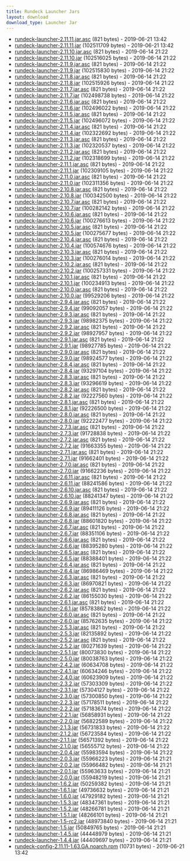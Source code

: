 ```yaml
---
title: Rundeck Launcher Jars
layout: download
download_type: Launcher Jar
---
```

* [rundeck-launcher-2.11.11.jar.asc](https://download.rundeck.org/jar/rundeck-launcher-2.11.11.jar.asc) (821 bytes) - 2019-06-21 13:42
* [rundeck-launcher-2.11.11.jar](https://download.rundeck.org/jar/rundeck-launcher-2.11.11.jar) (102511709 bytes) - 2019-06-21 13:42
* [rundeck-launcher-2.11.10.jar.asc](https://download.rundeck.org/jar/rundeck-launcher-2.11.10.jar.asc) (821 bytes) - 2019-06-14 21:22
* [rundeck-launcher-2.11.10.jar](https://download.rundeck.org/jar/rundeck-launcher-2.11.10.jar) (102516025 bytes) - 2019-06-14 21:22
* [rundeck-launcher-2.11.9.jar.asc](https://download.rundeck.org/jar/rundeck-launcher-2.11.9.jar.asc) (821 bytes) - 2019-06-14 21:22
* [rundeck-launcher-2.11.9.jar](https://download.rundeck.org/jar/rundeck-launcher-2.11.9.jar) (102515830 bytes) - 2019-06-14 21:22
* [rundeck-launcher-2.11.8.jar.asc](https://download.rundeck.org/jar/rundeck-launcher-2.11.8.jar.asc) (821 bytes) - 2019-06-14 21:22
* [rundeck-launcher-2.11.8.jar](https://download.rundeck.org/jar/rundeck-launcher-2.11.8.jar) (102515926 bytes) - 2019-06-14 21:22
* [rundeck-launcher-2.11.7.jar.asc](https://download.rundeck.org/jar/rundeck-launcher-2.11.7.jar.asc) (821 bytes) - 2019-06-14 21:22
* [rundeck-launcher-2.11.7.jar](https://download.rundeck.org/jar/rundeck-launcher-2.11.7.jar) (102498738 bytes) - 2019-06-14 21:22
* [rundeck-launcher-2.11.6.jar.asc](https://download.rundeck.org/jar/rundeck-launcher-2.11.6.jar.asc) (821 bytes) - 2019-06-14 21:22
* [rundeck-launcher-2.11.6.jar](https://download.rundeck.org/jar/rundeck-launcher-2.11.6.jar) (102496022 bytes) - 2019-06-14 21:22
* [rundeck-launcher-2.11.5.jar.asc](https://download.rundeck.org/jar/rundeck-launcher-2.11.5.jar.asc) (821 bytes) - 2019-06-14 21:22
* [rundeck-launcher-2.11.5.jar](https://download.rundeck.org/jar/rundeck-launcher-2.11.5.jar) (102496072 bytes) - 2019-06-14 21:22
* [rundeck-launcher-2.11.4.jar.asc](https://download.rundeck.org/jar/rundeck-launcher-2.11.4.jar.asc) (821 bytes) - 2019-06-14 21:22
* [rundeck-launcher-2.11.4.jar](https://download.rundeck.org/jar/rundeck-launcher-2.11.4.jar) (102322692 bytes) - 2019-06-14 21:22
* [rundeck-launcher-2.11.3.jar.asc](https://download.rundeck.org/jar/rundeck-launcher-2.11.3.jar.asc) (821 bytes) - 2019-06-14 21:22
* [rundeck-launcher-2.11.3.jar](https://download.rundeck.org/jar/rundeck-launcher-2.11.3.jar) (102320537 bytes) - 2019-06-14 21:22
* [rundeck-launcher-2.11.2.jar.asc](https://download.rundeck.org/jar/rundeck-launcher-2.11.2.jar.asc) (821 bytes) - 2019-06-14 21:22
* [rundeck-launcher-2.11.2.jar](https://download.rundeck.org/jar/rundeck-launcher-2.11.2.jar) (102318699 bytes) - 2019-06-14 21:22
* [rundeck-launcher-2.11.1.jar.asc](https://download.rundeck.org/jar/rundeck-launcher-2.11.1.jar.asc) (821 bytes) - 2019-06-14 21:22
* [rundeck-launcher-2.11.1.jar](https://download.rundeck.org/jar/rundeck-launcher-2.11.1.jar) (102309105 bytes) - 2019-06-14 21:22
* [rundeck-launcher-2.11.0.jar.asc](https://download.rundeck.org/jar/rundeck-launcher-2.11.0.jar.asc) (821 bytes) - 2019-06-14 21:22
* [rundeck-launcher-2.11.0.jar](https://download.rundeck.org/jar/rundeck-launcher-2.11.0.jar) (102311356 bytes) - 2019-06-14 21:22
* [rundeck-launcher-2.10.8.jar.asc](https://download.rundeck.org/jar/rundeck-launcher-2.10.8.jar.asc) (821 bytes) - 2019-06-14 21:22
* [rundeck-launcher-2.10.8.jar](https://download.rundeck.org/jar/rundeck-launcher-2.10.8.jar) (100342500 bytes) - 2019-06-14 21:22
* [rundeck-launcher-2.10.7.jar.asc](https://download.rundeck.org/jar/rundeck-launcher-2.10.7.jar.asc) (821 bytes) - 2019-06-14 21:22
* [rundeck-launcher-2.10.7.jar](https://download.rundeck.org/jar/rundeck-launcher-2.10.7.jar) (100282142 bytes) - 2019-06-14 21:22
* [rundeck-launcher-2.10.6.jar.asc](https://download.rundeck.org/jar/rundeck-launcher-2.10.6.jar.asc) (821 bytes) - 2019-06-14 21:22
* [rundeck-launcher-2.10.6.jar](https://download.rundeck.org/jar/rundeck-launcher-2.10.6.jar) (100276613 bytes) - 2019-06-14 21:22
* [rundeck-launcher-2.10.5.jar.asc](https://download.rundeck.org/jar/rundeck-launcher-2.10.5.jar.asc) (821 bytes) - 2019-06-14 21:22
* [rundeck-launcher-2.10.5.jar](https://download.rundeck.org/jar/rundeck-launcher-2.10.5.jar) (100275677 bytes) - 2019-06-14 21:22
* [rundeck-launcher-2.10.4.jar.asc](https://download.rundeck.org/jar/rundeck-launcher-2.10.4.jar.asc) (821 bytes) - 2019-06-14 21:22
* [rundeck-launcher-2.10.4.jar](https://download.rundeck.org/jar/rundeck-launcher-2.10.4.jar) (100574676 bytes) - 2019-06-14 21:22
* [rundeck-launcher-2.10.3.jar.asc](https://download.rundeck.org/jar/rundeck-launcher-2.10.3.jar.asc) (821 bytes) - 2019-06-14 21:22
* [rundeck-launcher-2.10.3.jar](https://download.rundeck.org/jar/rundeck-launcher-2.10.3.jar) (100276014 bytes) - 2019-06-14 21:22
* [rundeck-launcher-2.10.2.jar.asc](https://download.rundeck.org/jar/rundeck-launcher-2.10.2.jar.asc) (821 bytes) - 2019-06-14 21:22
* [rundeck-launcher-2.10.2.jar](https://download.rundeck.org/jar/rundeck-launcher-2.10.2.jar) (100257331 bytes) - 2019-06-14 21:22
* [rundeck-launcher-2.10.1.jar.asc](https://download.rundeck.org/jar/rundeck-launcher-2.10.1.jar.asc) (821 bytes) - 2019-06-14 21:22
* [rundeck-launcher-2.10.1.jar](https://download.rundeck.org/jar/rundeck-launcher-2.10.1.jar) (100234913 bytes) - 2019-06-14 21:22
* [rundeck-launcher-2.10.0.jar.asc](https://download.rundeck.org/jar/rundeck-launcher-2.10.0.jar.asc) (821 bytes) - 2019-06-14 21:22
* [rundeck-launcher-2.10.0.jar](https://download.rundeck.org/jar/rundeck-launcher-2.10.0.jar) (99529206 bytes) - 2019-06-14 21:22
* [rundeck-launcher-2.9.4.jar.asc](https://download.rundeck.org/jar/rundeck-launcher-2.9.4.jar.asc) (821 bytes) - 2019-06-14 21:22
* [rundeck-launcher-2.9.4.jar](https://download.rundeck.org/jar/rundeck-launcher-2.9.4.jar) (99092057 bytes) - 2019-06-14 21:22
* [rundeck-launcher-2.9.3.jar.asc](https://download.rundeck.org/jar/rundeck-launcher-2.9.3.jar.asc) (821 bytes) - 2019-06-14 21:22
* [rundeck-launcher-2.9.3.jar](https://download.rundeck.org/jar/rundeck-launcher-2.9.3.jar) (98982375 bytes) - 2019-06-14 21:22
* [rundeck-launcher-2.9.2.jar.asc](https://download.rundeck.org/jar/rundeck-launcher-2.9.2.jar.asc) (821 bytes) - 2019-06-14 21:22
* [rundeck-launcher-2.9.2.jar](https://download.rundeck.org/jar/rundeck-launcher-2.9.2.jar) (98927957 bytes) - 2019-06-14 21:22
* [rundeck-launcher-2.9.1.jar.asc](https://download.rundeck.org/jar/rundeck-launcher-2.9.1.jar.asc) (821 bytes) - 2019-06-14 21:22
* [rundeck-launcher-2.9.1.jar](https://download.rundeck.org/jar/rundeck-launcher-2.9.1.jar) (98927785 bytes) - 2019-06-14 21:22
* [rundeck-launcher-2.9.0.jar.asc](https://download.rundeck.org/jar/rundeck-launcher-2.9.0.jar.asc) (821 bytes) - 2019-06-14 21:22
* [rundeck-launcher-2.9.0.jar](https://download.rundeck.org/jar/rundeck-launcher-2.9.0.jar) (98924577 bytes) - 2019-06-14 21:22
* [rundeck-launcher-2.8.4.jar.asc](https://download.rundeck.org/jar/rundeck-launcher-2.8.4.jar.asc) (821 bytes) - 2019-06-14 21:22
* [rundeck-launcher-2.8.4.jar](https://download.rundeck.org/jar/rundeck-launcher-2.8.4.jar) (93297104 bytes) - 2019-06-14 21:22
* [rundeck-launcher-2.8.3.jar.asc](https://download.rundeck.org/jar/rundeck-launcher-2.8.3.jar.asc) (821 bytes) - 2019-06-14 21:22
* [rundeck-launcher-2.8.3.jar](https://download.rundeck.org/jar/rundeck-launcher-2.8.3.jar) (93296619 bytes) - 2019-06-14 21:22
* [rundeck-launcher-2.8.2.jar.asc](https://download.rundeck.org/jar/rundeck-launcher-2.8.2.jar.asc) (821 bytes) - 2019-06-14 21:22
* [rundeck-launcher-2.8.2.jar](https://download.rundeck.org/jar/rundeck-launcher-2.8.2.jar) (92227560 bytes) - 2019-06-14 21:22
* [rundeck-launcher-2.8.1.jar.asc](https://download.rundeck.org/jar/rundeck-launcher-2.8.1.jar.asc) (821 bytes) - 2019-06-14 21:22
* [rundeck-launcher-2.8.1.jar](https://download.rundeck.org/jar/rundeck-launcher-2.8.1.jar) (92226500 bytes) - 2019-06-14 21:22
* [rundeck-launcher-2.8.0.jar.asc](https://download.rundeck.org/jar/rundeck-launcher-2.8.0.jar.asc) (821 bytes) - 2019-06-14 21:22
* [rundeck-launcher-2.8.0.jar](https://download.rundeck.org/jar/rundeck-launcher-2.8.0.jar) (92222477 bytes) - 2019-06-14 21:22
* [rundeck-launcher-2.7.3.jar.asc](https://download.rundeck.org/jar/rundeck-launcher-2.7.3.jar.asc) (821 bytes) - 2019-06-14 21:22
* [rundeck-launcher-2.7.3.jar](https://download.rundeck.org/jar/rundeck-launcher-2.7.3.jar) (91728838 bytes) - 2019-06-14 21:22
* [rundeck-launcher-2.7.2.jar.asc](https://download.rundeck.org/jar/rundeck-launcher-2.7.2.jar.asc) (821 bytes) - 2019-06-14 21:22
* [rundeck-launcher-2.7.2.jar](https://download.rundeck.org/jar/rundeck-launcher-2.7.2.jar) (91663355 bytes) - 2019-06-14 21:22
* [rundeck-launcher-2.7.1.jar.asc](https://download.rundeck.org/jar/rundeck-launcher-2.7.1.jar.asc) (821 bytes) - 2019-06-14 21:22
* [rundeck-launcher-2.7.1.jar](https://download.rundeck.org/jar/rundeck-launcher-2.7.1.jar) (91662401 bytes) - 2019-06-14 21:22
* [rundeck-launcher-2.7.0.jar.asc](https://download.rundeck.org/jar/rundeck-launcher-2.7.0.jar.asc) (821 bytes) - 2019-06-14 21:22
* [rundeck-launcher-2.7.0.jar](https://download.rundeck.org/jar/rundeck-launcher-2.7.0.jar) (91662236 bytes) - 2019-06-14 21:22
* [rundeck-launcher-2.6.11.jar.asc](https://download.rundeck.org/jar/rundeck-launcher-2.6.11.jar.asc) (821 bytes) - 2019-06-14 21:22
* [rundeck-launcher-2.6.11.jar](https://download.rundeck.org/jar/rundeck-launcher-2.6.11.jar) (88241586 bytes) - 2019-06-14 21:22
* [rundeck-launcher-2.6.10.jar.asc](https://download.rundeck.org/jar/rundeck-launcher-2.6.10.jar.asc) (821 bytes) - 2019-06-14 21:22
* [rundeck-launcher-2.6.10.jar](https://download.rundeck.org/jar/rundeck-launcher-2.6.10.jar) (88241347 bytes) - 2019-06-14 21:22
* [rundeck-launcher-2.6.9.jar.asc](https://download.rundeck.org/jar/rundeck-launcher-2.6.9.jar.asc) (821 bytes) - 2019-06-14 21:22
* [rundeck-launcher-2.6.9.jar](https://download.rundeck.org/jar/rundeck-launcher-2.6.9.jar) (89411126 bytes) - 2019-06-14 21:22
* [rundeck-launcher-2.6.8.jar.asc](https://download.rundeck.org/jar/rundeck-launcher-2.6.8.jar.asc) (821 bytes) - 2019-06-14 21:22
* [rundeck-launcher-2.6.8.jar](https://download.rundeck.org/jar/rundeck-launcher-2.6.8.jar) (88601820 bytes) - 2019-06-14 21:22
* [rundeck-launcher-2.6.7.jar.asc](https://download.rundeck.org/jar/rundeck-launcher-2.6.7.jar.asc) (821 bytes) - 2019-06-14 21:22
* [rundeck-launcher-2.6.7.jar](https://download.rundeck.org/jar/rundeck-launcher-2.6.7.jar) (88351106 bytes) - 2019-06-14 21:22
* [rundeck-launcher-2.6.6.jar.asc](https://download.rundeck.org/jar/rundeck-launcher-2.6.6.jar.asc) (821 bytes) - 2019-06-14 21:22
* [rundeck-launcher-2.6.6.jar](https://download.rundeck.org/jar/rundeck-launcher-2.6.6.jar) (88395280 bytes) - 2019-06-14 21:22
* [rundeck-launcher-2.6.5.jar.asc](https://download.rundeck.org/jar/rundeck-launcher-2.6.5.jar.asc) (821 bytes) - 2019-06-14 21:22
* [rundeck-launcher-2.6.5.jar](https://download.rundeck.org/jar/rundeck-launcher-2.6.5.jar) (88388401 bytes) - 2019-06-14 21:22
* [rundeck-launcher-2.6.4.jar.asc](https://download.rundeck.org/jar/rundeck-launcher-2.6.4.jar.asc) (821 bytes) - 2019-06-14 21:22
* [rundeck-launcher-2.6.4.jar](https://download.rundeck.org/jar/rundeck-launcher-2.6.4.jar) (86986469 bytes) - 2019-06-14 21:22
* [rundeck-launcher-2.6.3.jar.asc](https://download.rundeck.org/jar/rundeck-launcher-2.6.3.jar.asc) (821 bytes) - 2019-06-14 21:22
* [rundeck-launcher-2.6.3.jar](https://download.rundeck.org/jar/rundeck-launcher-2.6.3.jar) (86970821 bytes) - 2019-06-14 21:22
* [rundeck-launcher-2.6.2.jar.asc](https://download.rundeck.org/jar/rundeck-launcher-2.6.2.jar.asc) (821 bytes) - 2019-06-14 21:22
* [rundeck-launcher-2.6.2.jar](https://download.rundeck.org/jar/rundeck-launcher-2.6.2.jar) (86155030 bytes) - 2019-06-14 21:22
* [rundeck-launcher-2.6.1.jar.asc](https://download.rundeck.org/jar/rundeck-launcher-2.6.1.jar.asc) (821 bytes) - 2019-06-14 21:22
* [rundeck-launcher-2.6.1.jar](https://download.rundeck.org/jar/rundeck-launcher-2.6.1.jar) (85783862 bytes) - 2019-06-14 21:22
* [rundeck-launcher-2.6.0.jar.asc](https://download.rundeck.org/jar/rundeck-launcher-2.6.0.jar.asc) (821 bytes) - 2019-06-14 21:22
* [rundeck-launcher-2.6.0.jar](https://download.rundeck.org/jar/rundeck-launcher-2.6.0.jar) (85762635 bytes) - 2019-06-14 21:22
* [rundeck-launcher-2.5.3.jar.asc](https://download.rundeck.org/jar/rundeck-launcher-2.5.3.jar.asc) (821 bytes) - 2019-06-14 21:22
* [rundeck-launcher-2.5.3.jar](https://download.rundeck.org/jar/rundeck-launcher-2.5.3.jar) (82135892 bytes) - 2019-06-14 21:22
* [rundeck-launcher-2.5.2.jar.asc](https://download.rundeck.org/jar/rundeck-launcher-2.5.2.jar.asc) (821 bytes) - 2019-06-14 21:22
* [rundeck-launcher-2.5.2.jar](https://download.rundeck.org/jar/rundeck-launcher-2.5.2.jar) (80271639 bytes) - 2019-06-14 21:22
* [rundeck-launcher-2.5.1.jar](https://download.rundeck.org/jar/rundeck-launcher-2.5.1.jar) (80073830 bytes) - 2019-06-14 21:22
* [rundeck-launcher-2.5.0.jar](https://download.rundeck.org/jar/rundeck-launcher-2.5.0.jar) (80038763 bytes) - 2019-06-14 21:22
* [rundeck-launcher-2.4.2.jar](https://download.rundeck.org/jar/rundeck-launcher-2.4.2.jar) (60634708 bytes) - 2019-06-14 21:22
* [rundeck-launcher-2.4.1.jar](https://download.rundeck.org/jar/rundeck-launcher-2.4.1.jar) (60634246 bytes) - 2019-06-14 21:22
* [rundeck-launcher-2.4.0.jar](https://download.rundeck.org/jar/rundeck-launcher-2.4.0.jar) (60623909 bytes) - 2019-06-14 21:22
* [rundeck-launcher-2.3.2.jar](https://download.rundeck.org/jar/rundeck-launcher-2.3.2.jar) (57303309 bytes) - 2019-06-14 21:22
* [rundeck-launcher-2.3.1.jar](https://download.rundeck.org/jar/rundeck-launcher-2.3.1.jar) (57304127 bytes) - 2019-06-14 21:22
* [rundeck-launcher-2.3.0.jar](https://download.rundeck.org/jar/rundeck-launcher-2.3.0.jar) (57300850 bytes) - 2019-06-14 21:22
* [rundeck-launcher-2.2.3.jar](https://download.rundeck.org/jar/rundeck-launcher-2.2.3.jar) (57178511 bytes) - 2019-06-14 21:22
* [rundeck-launcher-2.2.2.jar](https://download.rundeck.org/jar/rundeck-launcher-2.2.2.jar) (57183674 bytes) - 2019-06-14 21:22
* [rundeck-launcher-2.2.1.jar](https://download.rundeck.org/jar/rundeck-launcher-2.2.1.jar) (56858931 bytes) - 2019-06-14 21:22
* [rundeck-launcher-2.2.0.jar](https://download.rundeck.org/jar/rundeck-launcher-2.2.0.jar) (56822589 bytes) - 2019-06-14 21:22
* [rundeck-launcher-2.1.3.jar](https://download.rundeck.org/jar/rundeck-launcher-2.1.3.jar) (56731833 bytes) - 2019-06-14 21:22
* [rundeck-launcher-2.1.2.jar](https://download.rundeck.org/jar/rundeck-launcher-2.1.2.jar) (56723584 bytes) - 2019-06-14 21:22
* [rundeck-launcher-2.1.1.jar](https://download.rundeck.org/jar/rundeck-launcher-2.1.1.jar) (56571392 bytes) - 2019-06-14 21:22
* [rundeck-launcher-2.1.0.jar](https://download.rundeck.org/jar/rundeck-launcher-2.1.0.jar) (56555712 bytes) - 2019-06-14 21:22
* [rundeck-launcher-2.0.4.jar](https://download.rundeck.org/jar/rundeck-launcher-2.0.4.jar) (55983594 bytes) - 2019-06-14 21:22
* [rundeck-launcher-2.0.3.jar](https://download.rundeck.org/jar/rundeck-launcher-2.0.3.jar) (55966223 bytes) - 2019-06-14 21:21
* [rundeck-launcher-2.0.2.jar](https://download.rundeck.org/jar/rundeck-launcher-2.0.2.jar) (55966482 bytes) - 2019-06-14 21:21
* [rundeck-launcher-2.0.1.jar](https://download.rundeck.org/jar/rundeck-launcher-2.0.1.jar) (55963633 bytes) - 2019-06-14 21:21
* [rundeck-launcher-2.0.0.jar](https://download.rundeck.org/jar/rundeck-launcher-2.0.0.jar) (55948219 bytes) - 2019-06-14 21:21
* [rundeck-launcher-1.6.2.jar](https://download.rundeck.org/jar/rundeck-launcher-1.6.2.jar) (50259382 bytes) - 2019-06-14 21:21
* [rundeck-launcher-1.6.1.jar](https://download.rundeck.org/jar/rundeck-launcher-1.6.1.jar) (49736632 bytes) - 2019-06-14 21:21
* [rundeck-launcher-1.6.0.jar](https://download.rundeck.org/jar/rundeck-launcher-1.6.0.jar) (47929182 bytes) - 2019-06-14 21:21
* [rundeck-launcher-1.5.3.jar](https://download.rundeck.org/jar/rundeck-launcher-1.5.3.jar) (48347361 bytes) - 2019-06-14 21:21
* [rundeck-launcher-1.5.2.jar](https://download.rundeck.org/jar/rundeck-launcher-1.5.2.jar) (48266781 bytes) - 2019-06-14 21:21
* [rundeck-launcher-1.5.1.jar](https://download.rundeck.org/jar/rundeck-launcher-1.5.1.jar) (48266101 bytes) - 2019-06-14 21:21
* [rundeck-launcher-1.5-rc2.jar](https://download.rundeck.org/jar/rundeck-launcher-1.5-rc2.jar) (48973840 bytes) - 2019-06-14 21:21
* [rundeck-launcher-1.5.jar](https://download.rundeck.org/jar/rundeck-launcher-1.5.jar) (50849765 bytes) - 2019-06-14 21:21
* [rundeck-launcher-1.4.5.jar](https://download.rundeck.org/jar/rundeck-launcher-1.4.5.jar) (44448979 bytes) - 2019-06-14 21:21
* [rundeck-launcher-1.4.4.jar](https://download.rundeck.org/jar/rundeck-launcher-1.4.4.jar) (44409697 bytes) - 2019-06-14 21:21
* [rundeck-config-2.11.11-1.63.GA.noarch.rpm](https://download.rundeck.org/jar/rundeck-config-2.11.11-1.63.GA.noarch.rpm) (10731 bytes) - 2019-06-21 13:42
